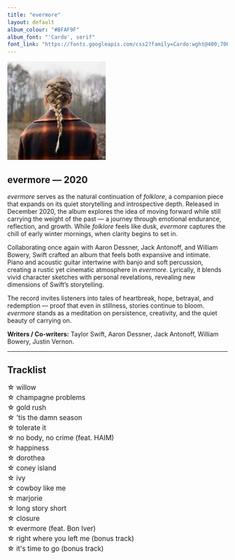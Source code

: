 ```yaml
---
title: "evermore"
layout: default
album_colour: "#BFAF9F"
album_font: "'Cardo', serif"
font_link: "https://fonts.googleapis.com/css2?family=Cardo:wght@400;700&display=swap"
---
```

<style>
ul {
  list-style-type: none;
  padding-left: 0;
  margin-left: 0;
}

ul li {
  margin: 4px 0;
  font-size: 1.1em;
  text-indent: -1em;
  padding-left: 1em;
}
</style>


![evermore album cover](../assets/images/evermore.jpg)

## evermore — 2020

*evermore* serves as the natural continuation of *folklore*, a companion piece that expands on its quiet storytelling and introspective depth. Released in December 2020, the album explores the idea of moving forward while still carrying the weight of the past — a journey through emotional endurance, reflection, and growth. While *folklore* feels like dusk, *evermore* captures the chill of early winter mornings, when clarity begins to set in.

Collaborating once again with Aaron Dessner, Jack Antonoff, and William Bowery, Swift crafted an album that feels both expansive and intimate. Piano and acoustic guitar intertwine with banjo and soft percussion, creating a rustic yet cinematic atmosphere in *evermore*. Lyrically, it blends vivid character sketches with personal revelations, revealing new dimensions of Swift’s storytelling.

The record invites listeners into tales of heartbreak, hope, betrayal, and redemption — proof that even in stillness, stories continue to bloom. *evermore* stands as a meditation on persistence, creativity, and the quiet beauty of carrying on.

**Writers / Co-writers:** Taylor Swift, Aaron Dessner, Jack Antonoff, William Bowery, Justin Vernon.

---

## Tracklist  

<ul>
<li>☆ willow</li>
<li>☆ champagne problems</li>
<li>☆ gold rush</li>
<li>☆ 'tis the damn season</li>
<li>☆ tolerate it</li>
<li>☆ no body, no crime (feat. HAIM)</li>
<li>☆ happiness</li>
<li>☆ dorothea</li>
<li>☆ coney island</li>
<li>☆ ivy</li>
<li>☆ cowboy like me</li>
<li>☆ marjorie</li>
<li>☆ long story short</li>
<li>☆ closure</li>
<li>☆ evermore (feat. Bon Iver)</li>
<li>☆ right where you left me (bonus track)</li>
<li>☆ it's time to go (bonus track)</li>
<ul>
